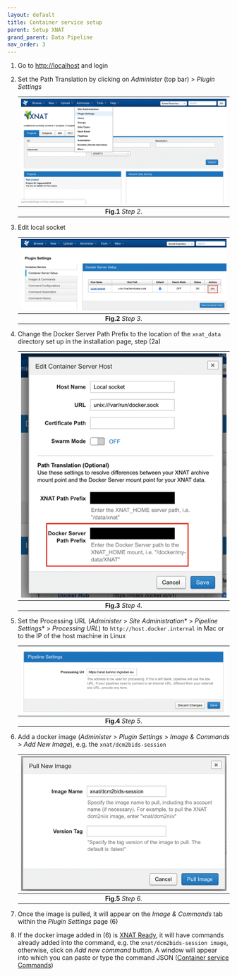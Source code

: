 ```yaml
---
layout: default
title: Container service setup
parent: Setup XNAT
grand_parent: Data Pipeline
nav_order: 3
---
```


1. Go to [http://localhost](http://localhost) and login
2. Set the Path Translation by clicking on *Administer* (top bar) > *Plugin Settings*

	<a name="Setup/Container/Step2"></a>

	| ![Step 2](../../../pics/5.png) | 
	|:--:| 
	| **Fig.1** *Step 2.* |


3.  Edit local socket

	<a name="Setup/Container/Step3"></a>

	| ![Step 3](../../../pics/6.png) | 
	|:--:| 
	| **Fig.2** *Step 3.* |


4. Change the Docker Server Path Prefix to the location of the `xnat_data` directory set up in the installation page, step (2a)

	<a name="Setup/Container/Step4"></a>

	| ![Step 3](../../../pics/7.png) | 
	|:--:| 
	| **Fig.3** *Step 4.* |

5. Set the Processing URL (*Administer* > *Site Administration** > *Pipeline Settings** > *Processing URL*) to `http://host.docker.internal` in Mac or to the IP of the host machine in Linux

	<a name="Setup/Container/Step5"></a>

	| ![Step 5](../../../pics/8.png) | 
	|:--:| 
	| **Fig.4** *Step 5.* |

6. Add a docker image (*Administer* > *Plugin Settings* > *Image & Commands* > *Add New Image*), e.g. the `xnat/dcm2bids-session`

	<a name="Setup/Container/Step6"></a>

	| ![Step 6](../../../pics/9.png) | 
	|:--:| 
	| **Fig.5** *Step 6.* |

7. Once the image is pulled, it will appear on the *Image & Commands* tab within the *Plugin Settings* page (6)

8. If the docker image added in (6) is [XNAT Ready](https://wiki.xnat.org/pages/viewpage.action?pageId=38339164), it will have commands already added into the command, e.g. the `xnat/dcm2bids-session image`, otherwise, click on *Add new command* button. A window will appear into which you can paste or type the command JSON ([Container service Commands](https://wiki.xnat.org/display/CS/Command))

